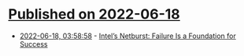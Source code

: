# [Published on 2022-06-18](index.md)

* [2022-06-18, 03:58:58](https://news.ycombinator.com/item?id=31787163) - [Intel’s Netburst: Failure Is a Foundation for Success](https://chipsandcheese.com/2022/06/17/intels-netburst-failure-is-a-foundation-for-success/)
